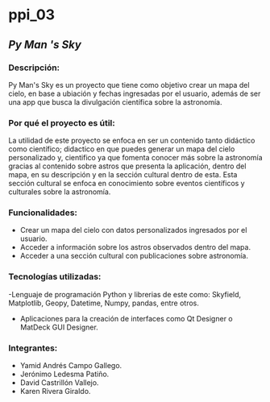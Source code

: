 # ppi_03
## _Py Man 's Sky_

### Descripción: 
Py Man's Sky es un proyecto que tiene como objetivo crear un mapa del cielo, en base a ubiación y fechas ingresadas por el usuario, además de ser una app que busca la divulgación científica sobre la astronomía.

### Por qué el proyecto es útil: 
La utilidad de este proyecto se enfoca en ser un contenido tanto didáctico como científico; didactico en que puedes generar un mapa del cielo personalizado y, cientifico ya que fomenta conocer más sobre la astronomía gracias al contenido sobre astros que presenta la aplicación, dentro del mapa, en su descripción y en la sección cultural dentro de esta. Esta sección cultural se enfoca en conocimiento sobre eventos científicos y culturales sobre la astronomía.

### Funcionalidades:
- Crear un mapa del cielo con datos personalizados ingresados por el usuario.
- Acceder a información sobre los astros observados dentro del mapa.
- Acceder a una sección cultural con publicaciones sobre astronomía.

### Tecnologías utilizadas:
-Lenguaje de programación Python y librerias de este como: Skyfield, Matplotlib, Geopy, Datetime, Numpy, pandas, entre otros.
- Aplicaciones para la creación de interfaces como Qt Designer o MatDeck GUI Designer.


### Integrantes:
- Yamid Andrés Campo Gallego.
- Jerónimo Ledesma Patiño.
- David Castrillón Vallejo.
- Karen Rivera Giraldo.
